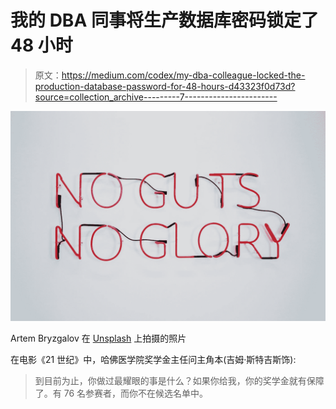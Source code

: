# 我的 DBA 同事将生产数据库密码锁定了 48 小时

> 原文：<https://medium.com/codex/my-dba-colleague-locked-the-production-database-password-for-48-hours-d43323f0d73d?source=collection_archive---------7----------------------->

![](img/22d361e1c324a6a046f317d222ed272a.png)

Artem Bryzgalov 在 [Unsplash](https://unsplash.com?utm_source=medium&utm_medium=referral) 上拍摄的照片

在电影《21 世纪》中，哈佛医学院奖学金主任问主角本(吉姆·斯特吉斯饰):

> 到目前为止，你做过最耀眼的事是什么？如果你给我，你的奖学金就有保障了。有 76 名参赛者，而你不在候选名单中。